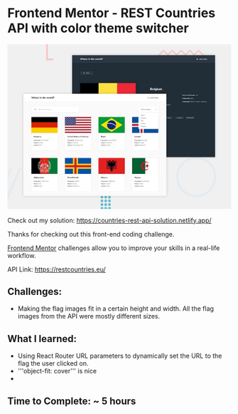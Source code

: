# Frontend Mentor - REST Countries API with color theme switcher

![Design preview for the REST Countries API with color theme switcher coding challenge](./design/desktop-preview.jpg)

Check out my solution: https://countries-rest-api-solution.netlify.app/

Thanks for checking out this front-end coding challenge.

[Frontend Mentor](https://www.frontendmentor.io) challenges allow you to improve your skills in a real-life workflow.

API Link: https://restcountries.eu/

## Challenges:

-  Making the flag images fit in a certain height and width. All the flag images from the API were mostly different sizes.

## What I learned:

-  Using React Router URL parameters to dynamically set the URL to the flag the user clicked on.
-  '''object-fit: cover''' is nice
-

## Time to Complete: ~ 5 hours
